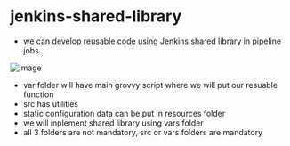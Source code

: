# jenkins-shared-library

- we can develop reusable code using Jenkins shared library in pipeline jobs.

![image](https://github.com/vijay2181/jenkins-shared-library/assets/66196388/431cf3d4-c79f-4c6f-b8b4-df7d165be699)

- var folder will have main grovvy script where we will put our resuable function
- src has utilities
- static configuration data can be put in resources folder
- we will inplement shared library using vars folder
- all 3 folders are not mandatory, src or vars folders are mandatory 
